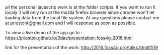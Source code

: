 all the personal javascrip work is at the folder scripts. If you want to run it localy it will only run at the mozila firefox browser since chrome won't let loading data from the local file system. At any questions please contact me at priestont@gmail.com and I will response as soon as possible.

To view a live demo of the app go to : https://prieston.github.io/3dav/presentation-foss4g-2016.html

link for the presentation of the work:
http://2016.foss4g.org/talks.html#519
